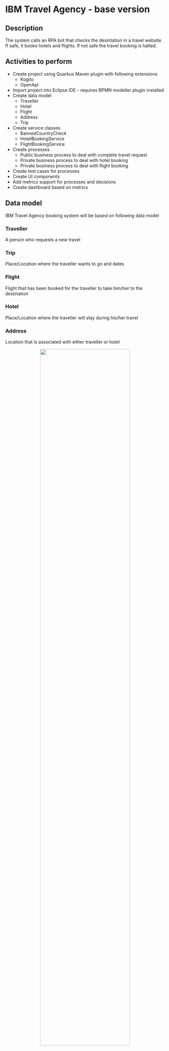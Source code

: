 # IBM Travel Agency - base version

## Description

The system calls an RPA bot that checks the desintation in a travel website. If safe, it books hotels and flights. If not safe the travel booking is halted.

## Activities to perform

* Create project using Quarkus Maven plugin with following extensions
  * Kogito
  * OpenApi
* Import project into Eclipse IDE - requires BPMN modeller plugin installed
* Create data model
  * Traveller
  * Hotel
  * Flight
  * Address
  * Trip
* Create service classes 
  * BannedCountryCheck 
  * HotelBookingService
  * FlightBookingService
* Create processes
  * Public business process to deal with complete travel request
  * Private business process to deal with hotel booking
  * Private business process to deal with flight booking
* Create test cases for processes
* Create UI components
* Add metrics support for processes and decisions
* Create dashboard based on metrics

## Data model

IBM Travel Agency booking system will be based on following data model

### Traveller

A person who requests a new travel

### Trip

Place/Location where the traveller wants to go and dates

### Flight

Flight that has been booked for the traveller to take him/her to the destination

### Hotel

Place/Location where the traveller will stay during his/her travel

### Address

Location that is associated with either traveller or hotel

<p align="center"><img width=75%  src="docs/images/datamodel.png"></p>

## RPA Bot

The RPA bot checks the desintation in the travel.state.gov website.    The bot takes as input the desination, and the output is the travel advisory with a status of true meaning it is ok to travel, and false meaning it is not.

<p align="center"><img width="100%" src="docs/images/GovernmentAdvisoryWebSite.png"></p>

## Business logic

Business logic will be based on business processes

Public process that will be responsible for orchestrating complete travel request

<p align="center"><img width=100% src="docs/images/travels-process.png"></p>

Private process that will be responsible for booking a hotel.

<p align="center"><img width=50% src="docs/images/book-hotel-process.png"></p>

Private process that will be responsible for booking a flight.

<p align="center"><img width=50% src="docs/images/book-flight-process.png"></p>

## Services

There will be services implemented to carry on the hotel and flight booking. Implementation will be a CDI beans that will have hard coded logic to return a booked flight or hotel.

* org.acme.travels.service.HotelBookingService
* org.acme.travels.service.FlightBookingService

## Try out the complete service

### Installing and Running

#### Prerequisites

You will need:

* Java 11+ installed
* Environment variable JAVA_HOME set accordingly
* Maven 3.5.2+ installed

When using native image compilation, you will also need:

* GraalVM 20 installed
* Environment variable GRAALVM_HOME set accordingly
* Note that GraalVM native image compilation typically requires other packages (glibc-devel, zlib-devel and gcc) to be installed too, please refer to GraalVM installation documentation for more details.

#### Compile and Run in Local Dev Mode

```sh



```

NOTE: With dev mode of Quarkus you can take advantage of hot reload for business assets like processes, rules and decision
tables and java code. No need to redeploy or restart your running application.

#### Compile and Run using Local Native Image

Note that this requires GRAALVM_HOME to point to a valid GraalVM installation

```sh
mvn clean package -Pnative
```

To run the generated native executable, generated in `target/`, execute

```sh
./target/kogito-travel-agency-{version}-runner
```



## User interface

IBM Travel Agency comes with basic UI that allows to

### Plan new trips

<p align="center"><img width=75% height=75% src="docs/images/new-trip.png"></p>

### List currently opened travel requests

<p align="center"><img width=75% height=75% src="docs/images/list-trips.png"></p>

### Show details of selected travel request

<p align="center"><img width=75% height=75% src="docs/images/trip-details.png"></p>

### Show active tasks of selected travel request

<p align="center"><img width=75% height=75% src="docs/images/tasks.png"></p>

### Cancel selected travel request

To start IBM Travel Agency UI just point your browser to [http://localhost:8081](http://localhost:8081)

## REST API

Access the generated API here:

http://localhost:8081/q/swagger-ui/

business central:

http://localhost:8081/business-central/kie-wb.jsp


Once the service is up and running, you can use the following examples to interact with the service.

### POST /travels

Send travel that does not require visa

```sh
curl -H "Content-Type: application/json" -H "Accept: application/json" -X POST http://localhost:8081/travels -d @- << EOF
{
  "traveller" : {
    "firstName" : "John",
    "lastName" : "Doe",
    "email" : "john.doe@example.com",
    "nationality" : "American",
    "address" : {
      "street" : "main street",
      "city" : "Boston",
      "zipCode" : "10005",
      "country" : "US"
    }
  },
  "trip" : {
    "city" : "New York",
    "country" : "US",
    "begin" : "2019-12-10T00:00:00.000+02:00",
    "end" : "2019-12-15T00:00:00.000+02:00"
  }
}
EOF

```

This will directly go to 'ConfirmTravel' user task.

Send travel request that requires does require visa

```sh
curl -H "Content-Type: application/json" -H "Accept: application/json" -X POST http://localhost:8081/travels -d @- << EOF
{
  "traveller" : {
    "firstName" : "Jan",
    "lastName" : "Kowalski",
    "email" : "jan.kowalski@example.com",
    "nationality" : "Polish",
    "address" : {
      "street" : "polna",
      "city" : "Krakow",
      "zipCode" : "32000",
      "country" : "Poland"
    }
  },
  "trip" : {
    "city" : "New York",
    "country" : "US",
    "begin" : "2019-12-10T00:00:00.000+02:00",
    "end" : "2019-12-15T00:00:00.000+02:00"
  }
}
EOF
```

This will stop at 'VisaApplication' user task.

### GET /travels

Returns list of travel requests currently active:

```sh
curl -X GET http://localhost:8081/travels
```

As response an array of travels is returned.

### GET /travels/{id}

Returns travel request with given id (if active):

```sh
curl -X GET http://localhost:8081/travels/{uuid}
```

As response a single travel request is returned if found, otherwise 404 Not Found is returned.

### DELETE /travels/{id}

Cancels travel request with given id

```sh
curl -X DELETE http://localhost:8081/travels/{uuid}
```

### GET /travels/{id}/tasks

Returns currently assigned user tasks for give travel request:

```sh
curl -X GET http://localhost:8081/travels/{uuid}/tasks
```

### GET /travels/{id}/VisaApplication/{taskId}

Returns visa application task information:

```sh
curl -X GET http://localhost:8081/travels/{uuid}/VisaApplication/{task-uuid}
```

### POST /travels/{id}/VisaApplication/{taskId}

Complete visa application task by sending a valid URL to the VISA document stored in any cloud provider:

```sh
curl -H "Content-Type: application/json" -H "Accept: application/json" -X POST http://localhost:8081/travels/{uuid}/VisaApplication/{task-uuid} -d '{"visaApplication": "https://mydrive.example.com/JanVisaApplicationForm.pdf"}'
```

### GET /travels/{id}/ConfirmTravel/{taskId}

Returns travel (hotel, flight) task information required for confirmation:

```sh
curl -X GET http://localhost:8081/travels/{uuid}/ConfirmTravel/{task-uuid}
```

### POST /travels/{id}/ConfirmTravel/{taskId}

Completes confirms travel task - meaning confirms (and completes) the travel request

```sh
curl -H "Content-Type: application/json" -H "Accept: application/json" -X POST http://localhost:8081/travels/{uuid}/ConfirmTravel/{task-uuid} -d '{}'
```

## Known issues
